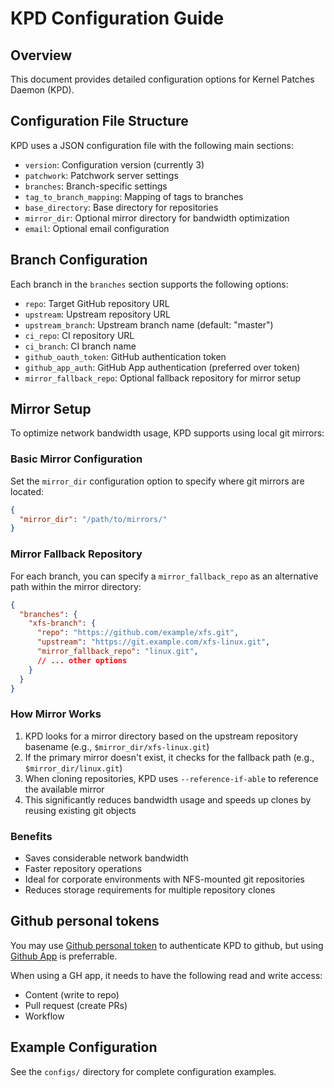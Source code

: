 # KPD Configuration Guide

## Overview

This document provides detailed configuration options for Kernel Patches Daemon (KPD).

## Configuration File Structure

KPD uses a JSON configuration file with the following main sections:

- `version`: Configuration version (currently 3)
- `patchwork`: Patchwork server settings
- `branches`: Branch-specific settings
- `tag_to_branch_mapping`: Mapping of tags to branches
- `base_directory`: Base directory for repositories
- `mirror_dir`: Optional mirror directory for bandwidth optimization
- `email`: Optional email configuration

## Branch Configuration

Each branch in the `branches` section supports the following options:

- `repo`: Target GitHub repository URL
- `upstream`: Upstream repository URL
- `upstream_branch`: Upstream branch name (default: "master")
- `ci_repo`: CI repository URL
- `ci_branch`: CI branch name
- `github_oauth_token`: GitHub authentication token
- `github_app_auth`: GitHub App authentication (preferred over token)
- `mirror_fallback_repo`: Optional fallback repository for mirror setup

## Mirror Setup

To optimize network bandwidth usage, KPD supports using local git mirrors:

### Basic Mirror Configuration

Set the `mirror_dir` configuration option to specify where git mirrors are located:

```json
{
  "mirror_dir": "/path/to/mirrors/"
}
```

### Mirror Fallback Repository

For each branch, you can specify a `mirror_fallback_repo` as an alternative path within the mirror directory:

```json
{
  "branches": {
    "xfs-branch": {
      "repo": "https://github.com/example/xfs.git",
      "upstream": "https://git.example.com/xfs-linux.git",
      "mirror_fallback_repo": "linux.git",
      // ... other options
    }
  }
}
```

### How Mirror Works

1. KPD looks for a mirror directory based on the upstream repository basename (e.g., `$mirror_dir/xfs-linux.git`)
2. If the primary mirror doesn't exist, it checks for the fallback path (e.g., `$mirror_dir/linux.git`)
3. When cloning repositories, KPD uses `--reference-if-able` to reference the available mirror
4. This significantly reduces bandwidth usage and speeds up clones by reusing existing git objects

### Benefits

- Saves considerable network bandwidth
- Faster repository operations
- Ideal for corporate environments with NFS-mounted git repositories
- Reduces storage requirements for multiple repository clones

## Github personal tokens

You may use [Github personal token](https://docs.github.com/en/authentication/keeping-your-account-and-data-secure/creating-a-personal-access-token)
to authenticate KPD to github, but using [Github App](https://docs.github.com/en/apps/creating-github-apps/authenticating-with-a-github-app/about-authentication-with-a-github-app) is preferrable.

When using a GH app, it needs to have the following read and write access:
- Content (write to repo)
- Pull request (create PRs)
- Workflow

## Example Configuration

See the `configs/` directory for complete configuration examples.
